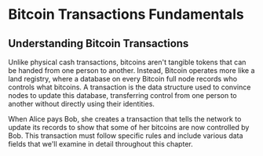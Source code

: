 # Bitcoin Transactions Fundamentals

## Understanding Bitcoin Transactions

Unlike physical cash transactions, bitcoins aren't tangible tokens that can be handed from one person to another. Instead, Bitcoin operates more like a land registry, where a database on every Bitcoin full node records who controls what bitcoins. A transaction is the data structure used to convince nodes to update this database, transferring control from one person to another without directly using their identities.

When Alice pays Bob, she creates a transaction that tells the network to update its records to show that some of her bitcoins are now controlled by Bob. This transaction must follow specific rules and include various data fields that we'll examine in detail throughout this chapter.
